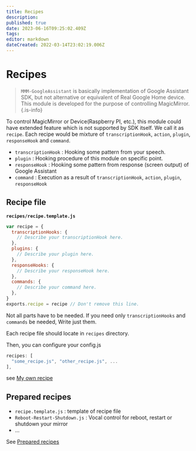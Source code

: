 ```yaml
---
title: Recipes
description: 
published: true
date: 2023-06-16T09:25:02.409Z
tags: 
editor: markdown
dateCreated: 2022-03-14T23:02:19.006Z
---
```


# Recipes

> `MMM-GoogleAssistant` is basically implementation of Google Assistant SDK, but not alternative or equivalent of Real Google Home device. This module is developed for the purpose of controlling MagicMirror.
{.is-info}


To control MagicMirror or Device(Raspberry PI, etc.), this module could have extended feature which is not supported by SDK itself. We call it as `recipe`. Each recipe would be mixture of `transcriptionHook`, `action`, `plugin`, `responseHook` and `command`.

- `transcriptionHook` : Hooking some pattern from your speech.
- `plugin` : Hooking procedure of this module on specific point.
- `responseHook` : Hooking some pattern from response (screen output) of Google Assistant
- `command` : Execution as a result of `transcriptionHook`, `action`, `plugin`, `responseHook`

## Recipe file
**`recipes/recipe.template.js`**
```js
var recipe = {
  transcriptionHooks: {
    // Describe your transcriptionHook here.
  },
  plugins: {
    // Describe your plugin here.
  },
  responseHooks: {
    // Describe your responseHook here.
  },
  commands: {
    // Describe your command here.
  },
}
exports.recipe = recipe // Don't remove this line.
```
Not all parts have to be needed. If you need only `transcriptionHooks` and `commands` be needed, Write just them.

Each recipe file should locate in `recipes` directory.

Then, you can configure your config.js
```js
recipes: [
  "some_recipe.js", "other_recipe.js", ...
],
```

see [My own recipe](/MMM-GoogleAssistant/Preparedrecipes#my-own-recipe)

## Prepared recipes
- `recipe.template.js` : template of recipe file
- `Reboot-Restart-Shutdown.js` : Vocal control for reboot, restart or shutdown your mirror
- ...

See [Prepared recipes](/MMM-GoogleAssistant/Preparedrecipes)